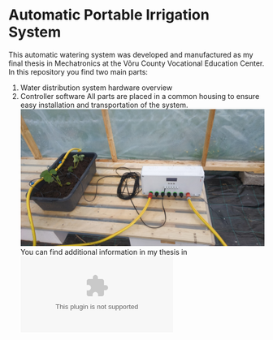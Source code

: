 # Automatic Portable Irrigation System

This automatic watering system was developed and manufactured as my final thesis in Mechatronics at the Võru County Vocational Education Center.
In this repository you find two main parts: 
1. Water distribution system hardware overview
2. Controller software
All parts are placed in a common housing to ensure easy installation and transportation of the system.
![Overview of the system in testing](/assets/images/Overview.jpg)
You can find additional information in my thesis in ![here](/assets/Joel_Lepp_Thesis_est.docx)